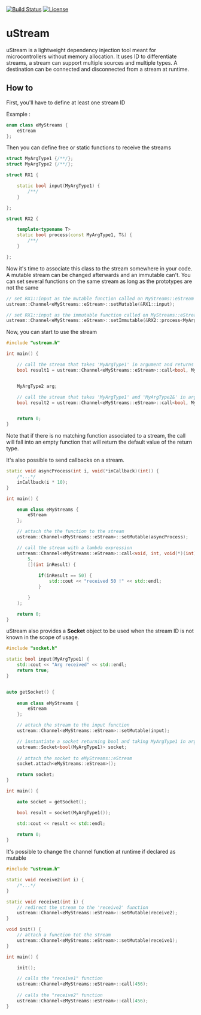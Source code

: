 [![Build Status](https://app.travis-ci.com/ThomasAUB/uStream.svg)](https://travis-ci.com/ThomasAUB/uStream)
[![License](https://img.shields.io/github/license/ThomasAUB/uStream.svg)](LICENSE)

# uStream

uStream is a lightweight dependency injection tool meant for microcontrollers without memory allocation.
It uses ID to differentiate streams, a stream can support multiple sources and multiple types.
A destination can be connected and disconnected from a stream at runtime.

## How to

First, you'll have to define at least one stream ID

Example :

```cpp
enum class eMyStreams {
    eStream
};
```

Then you can define free or static functions to receive the streams

```cpp
struct MyArgType1 {/**/};
struct MyArgType2 {/**/};

struct RX1 {

    static bool input(MyArgType1) {
        /**/
    }

};

struct RX2 {

    template<typename T>
    static bool process(const MyArgType1, T&) {
        /**/
    }

};
```

Now it's time to associate this class to the stream somewhere in your code. A mutable stream can be changed afterwards and an immutable can't. You can set several functions on the same stream as long as the prototypes are not the same

```cpp
// set RX1::input as the mutable function called on MyStreams::eStream
ustream::Channel<eMyStreams::eStream>::setMutable(&RX1::input);

// set RX1::input as the immutable function called on MyStreams::eStream
ustream::Channel<eMyStreams::eStream>::setImmutable(&RX2::process<MyArgType2>);
```

Now, you can start to use the stream

```cpp
#include "ustream.h"

int main() {

    // call the stream that takes 'MyArgType1' in argument and returns bool : calls RX1::input function
    bool result1 = ustream::Channel<eMyStreams::eStream>::call<bool, MyArgType1>(MyArgType1());


    MyArgType2 arg;

    // call the stream that takes 'MyArgType1' and 'MyArgType2&' in argument and returns bool : calls RX2::process<MyArgType2> function
    bool result2 = ustream::Channel<eMyStreams::eStream>::call<bool, MyArgType1, MyArgType2&>(MyArgType1(), arg);


    return 0;
}
```

Note that if there is no matching function associated to a stream, the call will fall into an empty function that will return the default value of the return type.

It's also possible to send callbacks on a stream.

```cpp
static void asyncProcess(int i, void(*inCallback)(int)) {
    /*...*/
    inCallback(i * 10); 
}

int main() {

    enum class eMyStreams {
        eStream
    };

    // attach the the function to the stream
    ustream::Channel<eMyStreams::eStream>::setMutable(asyncProcess);

    // call the stream with a lambda expression
    ustream::Channel<eMyStreams::eStream>::call<void, int, void(*)(int)>(
        5, 
        [](int inResult) {
            
            if(inResult == 50) {
                std::cout << "received 50 !" << std::endl;
            }

        }
    );

    return 0;
}
```

uStream also provides a **Socket** object to be used when the stream ID is not known in the scope of usage. 

```cpp
#include "socket.h"

static bool input(MyArgType1) {
    std::cout << "Arg received" << std::endl;
    return true;
}


auto getSocket() {
    
    enum class eMyStreams {
        eStream
    };

    // attach the stream to the input function
    ustream::Channel<eMyStreams::eStream>::setMutable(input);

    // instantiate a socket returning bool and taking MyArgType1 in argument
    ustream::Socket<bool(MyArgType1)> socket;
    
    // attach the socket to eMyStreams::eStream
    socket.attach<eMyStreams::eStream>();

    return socket;
}

int main() {

    auto socket = getSocket();

    bool result = socket(MyArgType1());

    std::cout << result << std::endl;
    
    return 0;
}
```


It's possible to change the channel function at runtime if declared as mutable
```cpp
#include "ustream.h"

static void receive2(int i) {
    /*...*/
}

static void receive1(int i) {
    // redirect the stream to the 'receive2' function
    ustream::Channel<eMyStreams::eStream>::setMutable(receive2);
}

void init() {
    // attach a function tot the stream
    ustream::Channel<eMyStreams::eStream>::setMutable(receive1);
}

int main() {

    init();

    // calls the "receive1" function
    ustream::Channel<eMyStreams::eStream>::call(456);
    
    // calls the "receive2" function
    ustream::Channel<eMyStreams::eStream>::call(456);
}
```
